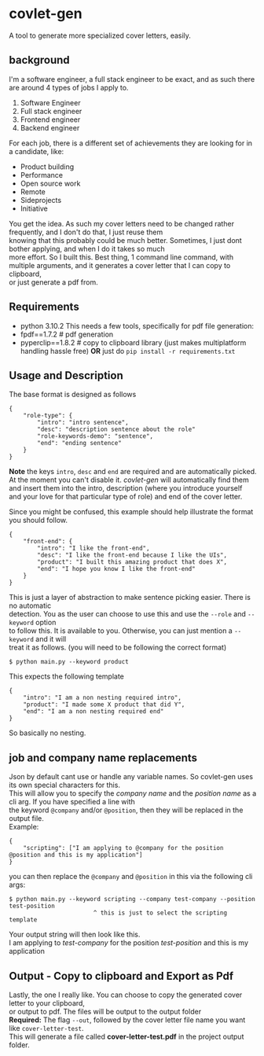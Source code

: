 # covlet-gen
A tool to generate more specialized cover letters, easily.  
## background
I'm a software engineer, a full stack engineer to be exact, and as such there are around 4 types of jobs I apply to.  
1. Software Engineer
2. Full stack engineer
3. Frontend engineer
4. Backend engineer

For each job, there is a different set of achievements they are looking for in a candidate, like:
- Product building
- Performance
- Open source work
- Remote
- Sideprojects
- Initiative

You get the idea. As such my cover letters need to be changed rather frequently, and I don't do that, I just reuse them  
knowing that this probably could be much better. Sometimes, I just dont bother applying, and when I do it takes so much  
more effort. So I built this.
Best thing, 1 command line command, with multiple arguments, and it generates a cover letter that I can copy to clipboard,  
or just generate a pdf from.
## Requirements
- python 3.10.2
This needs a few tools, specifically for pdf file generation:
- fpdf==1.7.2 # pdf generation
- pyperclip==1.8.2 # copy to clipboard library (just makes multiplatform handling hassle free)
**OR**
just do
`pip install -r requirements.txt`
## Usage and Description
The base format is designed as follows
```
{
    "role-type": {
        "intro": "intro sentence",
        "desc": "description sentence about the role"
        "role-keywords-demo": "sentence",
        "end": "ending sentence"
    }
}
```
**Note** the keys `intro`, `desc` and `end` are required and are automatically picked. 
At the moment you can't disable it. 
*covlet-gen* will automatically find them and insert them into the intro, description (where you introduce yourself  
and your love for that particular type of role) and end of the cover letter.

Since you might be confused, this example should help illustrate the format you should follow.
```
{
    "front-end": {
        "intro": "I like the front-end",
        "desc": "I like the front-end because I like the UIs",
        "product": "I built this amazing product that does X",
        "end": "I hope you know I like the front-end"
    }
}
```
This is just a layer of abstraction to make sentence picking easier. There is no automatic  
detection. You as the user can choose to use this and use the `--role` and `--keyword` option  
to follow this. It is available to you. Otherwise, you can just mention a `--keyword` and it will  
treat it as follows. (you will need to be following the correct format)  
```
$ python main.py --keyword product
```
This expects the following template
```
{
    "intro": "I am a non nesting required intro",
    "product": "I made some X product that did Y",
    "end": "I am a non nesting required end"
}
```
So basically no nesting.

## job and company name replacements
Json by default cant use or handle any variable names. So covlet-gen uses its own special characters for this.  
This will allow you to specify the *company name* and the *position name* as a cli arg. If you have specified a line with  
the keyword `@company` and/or `@position`, then they will be replaced in the output file.  
Example:
```
{
    "scripting": ["I am applying to @company for the position @position and this is my application"]
}
```
you can then replace the `@company` and `@position` in this via the following cli args:
```
$ python main.py --keyword scripting --company test-company --position test-position
                        ^ this is just to select the scripting template
```
Your output string will then look like this.  
I am applying to *test-company* for the position *test-position* and this is my application

## Output - Copy to clipboard and Export as Pdf
Lastly, the one I really like. You can choose to copy the generated cover letter to your clipboard,  
or output to pdf. The files will be output to the output folder  
**Required:** The flag `--out`, followed by the cover letter file name you want like `cover-letter-test`.  
This will generate a file called **cover-letter-test.pdf** in the project output folder.